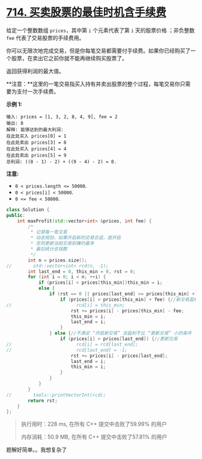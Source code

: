 # [714. 买卖股票的最佳时机含手续费](https://leetcode-cn.com/problems/best-time-to-buy-and-sell-stock-with-transaction-fee/)

给定一个整数数组 `prices`，其中第 `i` 个元素代表了第 `i` 天的股票价格 ；非负整数 `fee` 代表了交易股票的手续费用。

你可以无限次地完成交易，但是你每笔交易都需要付手续费。如果你已经购买了一个股票，在卖出它之前你就不能再继续购买股票了。

返回获得利润的最大值。

**注意：**这里的一笔交易指买入持有并卖出股票的整个过程，每笔交易你只需要为支付一次手续费。

**示例 1:**

```
输入: prices = [1, 3, 2, 8, 4, 9], fee = 2
输出: 8
解释: 能够达到的最大利润:  
在此处买入 prices[0] = 1
在此处卖出 prices[3] = 8
在此处买入 prices[4] = 4
在此处卖出 prices[5] = 9
总利润: ((8 - 1) - 2) + ((9 - 4) - 2) = 8.
```

**注意:**

- `0 < prices.length <= 50000`.
- `0 < prices[i] < 50000`.
- `0 <= fee < 50000`.

```c++
class Solution {
public:
    int maxProfit(std::vector<int> &prices, int fee) {
        /*
         * 记录每一笔交易
         * 动态规划，如果开启新的交易合适，就开启
         * 否则更新当前交易到赚的最多
         * 最后统计总钱数
         */
        int n = prices.size();
//        std::vector<int> rcd(n, -1);
        int last_end = 0, this_min = 0, rst = 0;
        for (int i = 0; i < n; ++i) {
            if (prices[i] < prices[this_min])this_min = i;
            else {
                if (rst == 0 || prices[last_end] >= prices[this_min] + fee) {//满足 “开启新交易” 总盈利不比 “更新交易” 小的条件
                    if (prices[i] > prices[this_min] + fee) {//新交易盈利
//                        rcd[i] = this_min;
                        rst += prices[i] - prices[this_min] - fee;
                        this_min = i;
                        last_end = i;
                    }
                } else {//不满足 “开启新交易” 总盈利不比 “更新交易” 小的条件
                    if (prices[i] > prices[last_end]) {//更新交易
//                        rcd[i] = rcd[last_end];
//                        rcd[last_end] = -1;
                        rst += prices[i] - prices[last_end];
                        last_end = i;
                        this_min = i;
                    }
                }
            }
        }
//        tools::printVectorInt(rcd);
        return rst;
    }
};
```

> 执行用时：228 ms, 在所有 C++ 提交中击败了59.99% 的用户
>
> 内存消耗：50.9 MB, 在所有 C++ 提交中击败了57.81% 的用户

题解好简单。。我想复杂了


